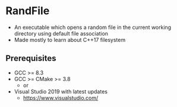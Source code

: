 # RandFile

- An executable which opens a random file in the current working directory using default file association
- Made mostly to learn about C++17 filesystem

## Prerequisites

- GCC >= 8.3 
- GCC >= CMake >= 3.8
  - or
- Visual Studio 2019 with latest updates
  - https://www.visualstudio.com/